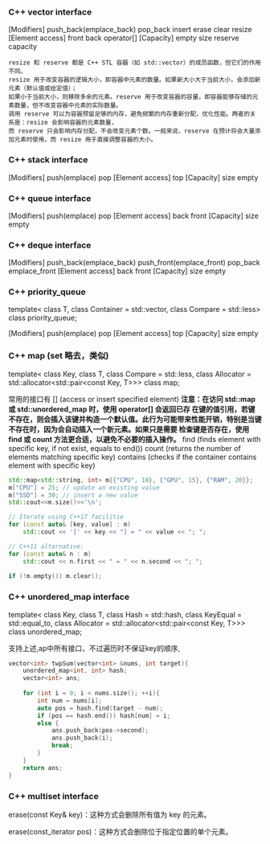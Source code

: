### C++ vector interface

[Modifiers]
push_back(emplace_back) pop_back  insert 
erase clear resize
[Element access] front back operator[]
[Capacity] empty size reserve capacity
```text
resize 和 reserve 都是 C++ STL 容器（如 std::vector）的成员函数，但它们的作用不同。
resize 用于改变容器的逻辑大小，即容器中元素的数量。如果新大小大于当前大小，会添加新元素（默认值或给定值）；
如果小于当前大小，则移除多余的元素。reserve 用于改变容器的容量，即容器能够存储的元素数量，但不改变容器中元素的实际数量。
调用 reserve 可以为容器预留足够的内存，避免频繁的内存重新分配，优化性能。两者的关系是：resize 会影响容器的元素数量，
而 reserve 只会影响内存分配，不会改变元素个数。一般来说，reserve 在预计将会大量添加元素时使用，而 resize 用于直接调整容器的大小。
```
 
### C++ stack interface

[Modifiers] push(emplace) pop
[Element access] top
[Capacity] size empty

### C++ queue interface

[Modifiers] push(emplace) pop
[Element access] back front
[Capacity] size empty

### C++ deque interface

[Modifiers] 
push_back(emplace_back) push_front(emplace_front)
pop_back emplace_front
[Element access] back front
[Capacity] size empty

### C++ priority_queue
template<
class T,
class Container = std::vector<T>,
class Compare = std::less<typename Container::value_type>> class priority_queue;

[Modifiers] push(emplace) pop
[Element access] top
[Capacity] size empty

### C++ map (set 略去，类似)
template<
class Key,
class T,
class Compare = std::less<Key>,
class Allocator = std::allocator<std::pair<const Key, T>>> class map;


常用的接口有
[] (access or insert specified element) **注意：在访问 std::map 或 std::unordered_map 时，使用 operator[] 会返回已存
在键的值引用，若键不存在，则会插入该键并构造一个默认值。此行为可能带来性能开销，特别是当键不存在时，因为会自动插入一个新元素。如果只是需要
检查键是否存在，使用 find 或 count 方法更合适，以避免不必要的插入操作。**
find (finds element with specific key, if not exist, equals to end())
count (returns the number of elements matching specific key)
contains (checks if the container contains element with specific key)

```C++
std::map<std::string, int> m{{"CPU", 10}, {"GPU", 15}, {"RAM", 20}};
m["CPU"] = 25; // update an existing value
m["SSD"] = 30; // insert a new value
std::cout<<m.size()<<'\n';

// Iterate using C++17 facilitie
for (const auto& [key, value] : m)
    std::cout << '[' << key << "] = " << value << "; ";

// C++11 alternative:
for (const auto& n : m)
    std::cout << n.first << " = " << n.second << "; ";
    
if (!m.empty()) m.clear();
```

### C++ unordered_map interface
template<
class Key,
class T,
class Hash = std::hash<Key>,
class KeyEqual = std::equal_to<Key>,
class Allocator = std::allocator<std::pair<const Key, T>>> class unordered_map;

支持上述,ap中所有接口，不过遍历时不保证key的顺序,

```C++
vector<int> twpSum(vector<int> &nums, int target){
    unordered_map<int, int> hash;
    vector<int> ans;
    
    for (int i = 0; i < nums.size(); ++i){
        int num = nums[i];
        auto pos = hash.find(target - num);
        if (pos == hash.end()) hash[num] = i;
        else {
            ans.push_back(pos->second);
            ans.push_back(i);
            break;
        }
    }
    return ans;
}
```

### C++ multiset interface

erase(const Key& key)：这种方式会删除所有值为 key 的元素。

erase(const_iterator pos)：这种方式会删除位于指定位置的单个元素。




